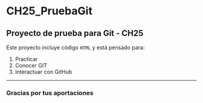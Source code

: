 # CH25_PruebaGit
## Proyecto de prueba para Git - CH25

Este proyecto incluye código `HTML` y está pensado para:
1. Practicar
2. Conocer GIT
3. Interactuar con GitHub
 
---

### Gracias por tus aportaciones

